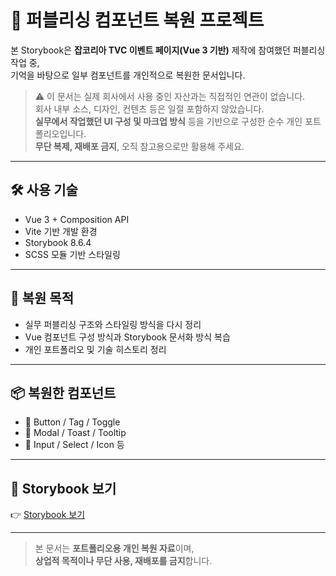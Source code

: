 # 🎨 퍼블리싱 컴포넌트 복원 프로젝트

본 Storybook은 **잡코리아 TVC 이벤트 페이지(Vue 3 기반)** 제작에 참여했던 퍼블리싱 작업 중,  
기억을 바탕으로 일부 컴포넌트를 개인적으로 복원한 문서입니다.

> ⚠️ 이 문서는 실제 회사에서 사용 중인 자산과는 직접적인 연관이 없습니다.  
> 회사 내부 소스, 디자인, 컨텐츠 등은 일절 포함하지 않았습니다.  
> **실무에서 작업했던 UI 구성 및 마크업 방식** 등을 기반으로 구성한 순수 개인 포트폴리오입니다.  
> **무단 복제, 재배포 금지**, 오직 참고용으로만 활용해 주세요.

---

## 🛠 사용 기술

- Vue 3 + Composition API  
- Vite 기반 개발 환경  
- Storybook 8.6.4  
- SCSS 모듈 기반 스타일링

---

## 🔎 복원 목적

- 실무 퍼블리싱 구조와 스타일링 방식을 다시 정리
- Vue 컴포넌트 구성 방식과 Storybook 문서화 방식 복습
- 개인 포트폴리오 및 기술 히스토리 정리

---

## 📦 복원한 컴포넌트

- 🔘 Button / Tag / Toggle  
- 💬 Modal / Toast / Tooltip  
- 📁 Input / Select / Icon 등  

---

## 🔗 Storybook 보기

👉 [Storybook 보기](https://your-storybook-link.com)

---

> 본 문서는 **포트폴리오용 개인 복원 자료**이며,  
> **상업적 목적이나 무단 사용, 재배포를 금지**합니다.
